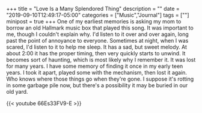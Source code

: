 +++
title = "Love Is a Many Splendored Thing"
description = ""
date = "2019-09-10T12:49:17-05:00"
categories = ["Music","Journal"]
tags = [""]
minipost = true
+++
One of my earliest memories is asking my mom to borrow an old Hallmark music box that played this song. It was important to me, though I couldn't explain why. I'd listen to it over and over again, long past the point of annoyance to everyone. Sometimes at night, when I was scared, I'd listen to it to help me sleep. It has a sad, but sweet melody. At about 2:00 it has the proper timing, then very quickly starts to unwind. It becomes sort of haunting, which is most likely why I remember it. It was lost for many years. I have some memory of finding it once in my early teen years. I took it apart, played some with the mechanism, then lost it again. Who knows where those things go when they're gone. I suppose it's rotting in some garbage pile now, but there's a possibility it may be buried in our old yard. 

{{< youtube 66Es33FV9-E >}}
